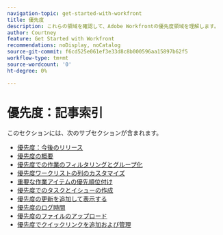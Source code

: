 ```yaml
---
navigation-topic: get-started-with-workfront
title: 優先度
description: これらの領域を確認して、Adobe Workfrontの優先度領域を理解します。
author: Courtney
feature: Get Started with Workfront
recommendations: noDisplay, noCatalog
source-git-commit: f6cd525e061ef3e33d8c8b000596aa15897b62f5
workflow-type: tm+mt
source-wordcount: '0'
ht-degree: 0%

---
```


# 優先度：記事索引

このセクションには、次のサブセクションが含まれます。

* [優先度：今後のリリース](/help/quicksilver/workfront-basics/priorities/priorities-upcoming-releases.md)
* [優先度の概要](/help/quicksilver/workfront-basics/priorities/get-started-with-priorities.md)
* [優先度での作業のフィルタリングとグループ化](/help/quicksilver/workfront-basics/priorities/filter-group-work-priorities.md)
* [優先度ワークリストの列のカスタマイズ](/help/quicksilver/workfront-basics/priorities/customize-worklist-columns.md)
* [重要な作業アイテムの優先順位付け](/help/quicksilver/workfront-basics/priorities/prioritize-work-items.md)
* [優先度でのタスクとイシューの作成](/help/quicksilver/workfront-basics/priorities/create-task-issue-priorities.md)
* [優先度の更新を追加して表示する](/help/quicksilver/workfront-basics/priorities/add-view-updates-priorities.md)
* [優先度のログ時間](/help/quicksilver/workfront-basics/priorities/log-time-priorities.md)
* [優先度のファイルのアップロード](/help/quicksilver/workfront-basics/priorities/upload-files-in-priorities.md)
* [優先度でクイックリンクを追加および管理](/help/quicksilver/workfront-basics/priorities/quick-links-priorities.md)

<!--customize work list and create tasks and issues not in get started article -->